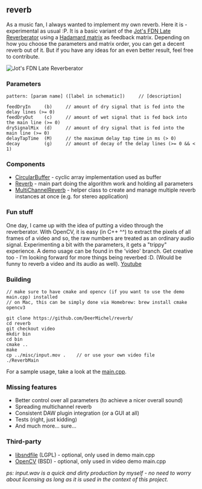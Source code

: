 ## reverb

As a music fan, I always wanted to implement my own reverb. Here it is - experimental as usual :P.
It is a basic variant of the
[Jot's FDN Late Reverberator](https://ccrma.stanford.edu/realsimple/Reverb/Jot_s_FDN_Late_Reverberators.html)
using a [Hadamard matrix](https://en.wikipedia.org/wiki/Hadamard_matrix) as feedback matrix. Depending on how you choose
the parameters and matrix order, you can get a decent reverb out of it. But if you have any ideas for an even better
result, feel free to contribute.

![Jot's FDN Late Reverberator](https://ccrma.stanford.edu/realsimple/Reverb/img63.png)

### Parameters

    pattern: [param name] ([label in schematic])     // [description]

    feedDryIn     (b)     // amount of dry signal that is fed into the delay lines (>= 0)
    feedDryOut    (c)     // amount of wet signal that is fed back into the main line (>= 0)
    drySignalMix  (d)     // amount of dry signal that is fed into the main line (>= 0)
    delayTapTime  (M)     // the maximum delay tap time in ms (> 0)
    decay         (g)     // amount of decay of the delay lines (>= 0 && < 1)

### Components

* [CircularBuffer](https://github.com/DeerMichel/reverb/blob/master/include/circularbuffer.h) - cyclic array
  implementation used as buffer
* [Reverb](https://github.com/DeerMichel/reverb/blob/master/include/reverb.h) - main part doing the algorithm work
  and holding all parameters
* [MultiChannelReverb](https://github.com/DeerMichel/reverb/blob/master/include/multichannelreverb.h) - helper class
  to create and manage multiple reverb instances at once (e.g. for stereo application)

### Fun stuff

One day, I came up with the idea of putting a video through the reverberator. With OpenCV, it is easy (in C++ ^^) to
extract the pixels of all frames of a video and so, the raw numbers are treated as an ordinary audio signal.
Experimenting a bit with the parameters, it gets a "trippy" experience. A demo usage can be found in the 'video' branch.
Get creative too - I'm looking forward for more things being reverbed :D. (Would be funny to reverb a video and its
audio as well).
[Youtube](https://www.youtube.com/watch?v=Zhe2s2tFuAU)

### Building

    // make sure to have cmake and opencv (if you want to use the demo main.cpp) installed
    // on Mac, this can be simply done via Homebrew: brew install cmake opencv3

    git clone https://github.com/DeerMichel/reverb/
    cd reverb
    git checkout video
    mkdir bin
    cd bin
    cmake ..
    make
    cp ../misc/input.mov .    // or use your own video file
    ./ReverbMain

For a sample usage, take a look at the [main.cpp](https://github.com/DeerMichel/reverb/blob/video/src/main.cpp).

### Missing features

* Better control over all parameters (to achieve a nicer overall sound)
* Spreading multichannel reverb
* Consistent DAW plugin integration (or a GUI at all)
* Tests (right, just kidding)
* And much more... sure...

### Third-party

* [libsndfile](http://www.mega-nerd.com/libsndfile/) (LGPL) - optional, only used in demo main.cpp
* [OpenCV](http://opencv.org/) (BSD) - optional, only used in video demo main.cpp

_ps: input.wav is a quick and dirty production by myself - no need to worry about licensing as long as it is used
in the context of this project._
